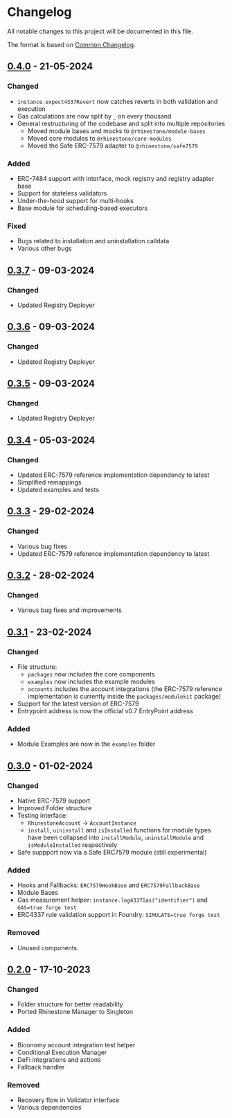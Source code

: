 # Changelog

All notable changes to this project will be documented in this file.

The format is based on [Common Changelog](https://common-changelog.org/).

[0.4.0]: https://github.com/rhinestonewtf/modulekit/releases/tag/v0.4.0
[0.3.7]: https://github.com/rhinestonewtf/modulekit/releases/tag/v0.3.7
[0.3.6]: https://github.com/rhinestonewtf/modulekit/releases/tag/v0.3.6
[0.3.5]: https://github.com/rhinestonewtf/modulekit/releases/tag/v0.3.5
[0.3.4]: https://github.com/rhinestonewtf/modulekit/releases/tag/v0.3.4
[0.3.3]: https://github.com/rhinestonewtf/modulekit/releases/tag/v0.3.3
[0.3.2]: https://github.com/rhinestonewtf/modulekit/releases/tag/v0.3.2
[0.3.1]: https://github.com/rhinestonewtf/modulekit/releases/tag/v0.3.1
[0.3.0]: https://github.com/rhinestonewtf/modulekit/releases/tag/v0.3.0
[0.2.0]: https://github.com/rhinestonewtf/modulekit/releases/tag/v0.2.0
[0.1.0]: https://github.com/rhinestonewtf/modulekit/releases/tag/v0.1.0

## [0.4.0] - 21-05-2024

### Changed

- `instance.expect4337Revert` now catches reverts in both validation and execution
- Gas calculations are now split by `_` on every thousand
- General restructuring of the codebase and split into multiple repositories
  - Moved module bases and mocks to `@rhinestone/module-bases`
  - Moved core modules to `@rhinestone/core-modules`
  - Moved the Safe ERC-7579 adapter to `@rhinestone/safe7579`

### Added

- ERC-7484 support with interface, mock registry and registry adapter base
- Support for stateless validators
- Under-the-hood support for multi-hooks
- Base module for scheduling-based executors

### Fixed

- Bugs related to installation and uninstallation calldata
- Various other bugs

## [0.3.7] - 09-03-2024

### Changed

- Updated Registry Deployer

## [0.3.6] - 09-03-2024

### Changed

- Updated Registry Deployer

## [0.3.5] - 09-03-2024

### Changed

- Updated Registry Deployer

## [0.3.4] - 05-03-2024

### Changed

- Updated ERC-7579 reference implementation dependency to latest
- Simplified remappings
- Updated examples and tests

## [0.3.3] - 29-02-2024

### Changed

- Various bug fixes
- Updated ERC-7579 reference implementation dependency to latest

## [0.3.2] - 28-02-2024

### Changed

- Various bug fixes and improvements

## [0.3.1] - 23-02-2024

### Changed

- File structure:
  - `packages` now includes the core components
  - `examples` now includes the example modules
  - `accounts` includes the account integrations (the ERC-7579 reference implementation is currently inside the `packages/modulekit` package)
- Support for the latest version of ERC-7579
- Entrypoint address is now the official v0.7 EntryPoint address

### Added

- Module Examples are now in the `examples` folder

## [0.3.0] - 01-02-2024

### Changed

- Native ERC-7579 support
- Improved Folder structure
- Testing interface:
  - `RhinestoneAccount` -> `AccountInstance`
  - `install`, `uininstall` and `isInstalled` functions for module types have been collapsed into `installModule`, `uninstallModule` and `isModuleInstalled` respectively
- Safe suppport now via a Safe ERC7579 module (still experimental)

### Added

- Hooks and Fallbacks: `ERC7579HookBase` and `ERC7579FallbackBase`
- Module Bases
- Gas measurement helper: `instance.log4337Gas("identifier")` and `GAS=true forge test`
- ERC4337 rule validation support in Foundry: `SIMULATE=true forge test`

### Removed

- Unused components

## [0.2.0] - 17-10-2023

### Changed

- Folder structure for better readability
- Ported Rhinestone Manager to Singleton

### Added

- Biconomy account integration test helper
- Conditional Execution Manager
- DeFi integrations and actions
- Fallback handler

### Removed

- Recovery flow in Validator interface
- Various dependencies

